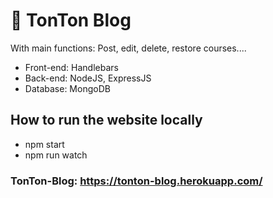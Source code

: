 # :strawberry: TonTon Blog
With main functions: Post, edit, delete, restore courses....
* Front-end: Handlebars
* Back-end: NodeJS, ExpressJS
* Database: MongoDB
## How to run the website locally
* npm start 
* npm run watch

### TonTon-Blog: https://tonton-blog.herokuapp.com/ 
